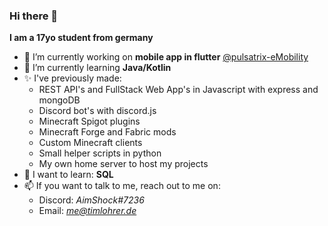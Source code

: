 ### Hi there 👋

**I am a 17yo student from germany**

- 🔭 I’m currently working on **mobile app in flutter** [@pulsatrix-eMobility](https://github.com/pulsatrix-emobility/)
- 🌱 I’m currently learning **Java/Kotlin**
- ✨ I've previously made:
  - REST API's and FullStack Web App's in Javascript with express and mongoDB
  - Discord bot's with discord.js
  - Minecraft Spigot plugins
  - Minecraft Forge and Fabric mods
  - Custom Minecraft clients
  - Small helper scripts in python
  - My own home server to host my projects
- 🤯 I want to learn: **SQL**
- 📫 If you want to talk to me, reach out to me on: 
  - Discord: *AimShock#7236*
  - Email: *me@timlohrer.de*
